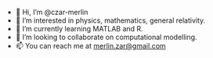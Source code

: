 - 👋 Hi, I’m @czar-merlin
- 👀 I’m interested in physics, mathematics, general relativity. 
- 🌱 I’m currently learning MATLAB and R.
- 💞️ I’m looking to collaborate on computational modelling.
- 📫 You can reach me at merlin.zar@gmail.com

<!---
czar-merlin/czar-merlin is a ✨ special ✨ repository because its `README.md` (this file) appears on your GitHub profile.
You can click the Preview link to take a look at your changes.
--->

